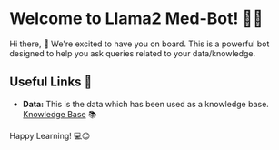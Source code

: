 # Welcome to Llama2 Med-Bot! 🚀🤖

Hi there, 👋 We're excited to have you on board. This is a powerful bot designed to help you ask queries related to your data/knowledge.

## Useful Links 🔗

- **Data:** This is the data which has been used as a knowledge base. [Knowledge Base](https://docs.chainlit.io) 📚


Happy Learning! 💻😊

